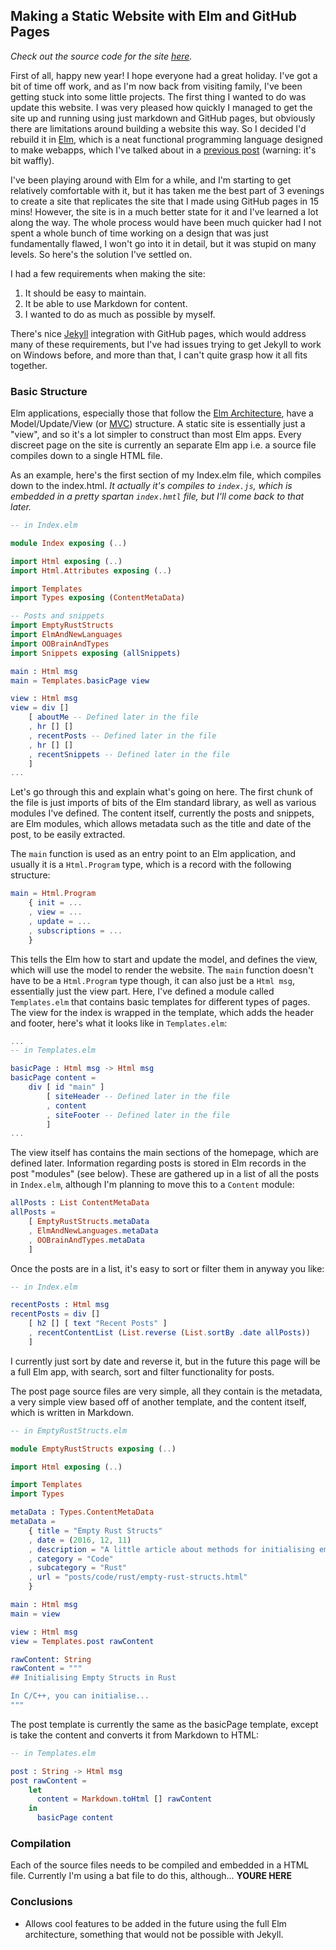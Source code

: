 ## Making a Static Website with Elm and GitHub Pages

*Check out the source code for the site [here](https://github.com/ChrisWellsWood/chriswellswood.github.io).*

First of all, happy new year! I hope everyone had a great holiday. I've got a bit of time off work, and as I'm now back from visiting family, I've been getting stuck into some little projects. The first thing I wanted to do was update this website. I was very pleased how quickly I managed to get the site up and running using just markdown and GitHub pages, but obviously there are limitations around building a website this way. So I decided I'd rebuild it in [Elm](http://elm-lang.org/), which is a neat functional programming language designed to make webapps, which I've talked about in a [previous post](posts/code/elm/object-oriented-brain-and-types.html) (warning: it's bit waffly).

I've been playing around with Elm for a while, and I'm starting to get relatively comfortable with it, but it has taken me the best part of 3 evenings to create a site that replicates the site that I made using GitHub pages in 15 mins! However, the site is in a much better state for it and I've learned a lot along the way. The whole process would have been much quicker had I not spent a whole bunch of time working on a design that was just fundamentally flawed, I won't go into it in detail, but it was stupid on many levels. So here's the solution I've settled on.

I had a few requirements when making the site:

1. It should be easy to maintain.
1. It be able to use Markdown for content.
1. I wanted to do as much as possible by myself.

There's nice [Jekyll](https://jekyllrb.com/) integration with GitHub pages, which would address many of these requirements, but I've had issues trying to get Jekyll to work on Windows before, and more than that, I can't quite grasp how it all fits together.

### Basic Structure

Elm applications, especially those that follow the [Elm Architecture](https://guide.elm-lang.org/architecture/), have a Model/Update/View (or [MVC](https://en.wikipedia.org/wiki/Model-view-controller)) structure. A static site is essentially just a "view", and so it's a lot simpler to construct than most Elm apps. Every discreet page on the site is currently an separate Elm app i.e. a source file compiles down to a single HTML file.

As an example, here's the first section of my Index.elm file, which compiles down to the index.html. *It actually it's compiles to `index.js`, which is embedded in a pretty spartan `index.hmtl` file, but I'll come back to that later.*

```Elm
-- in Index.elm

module Index exposing (..)

import Html exposing (..)
import Html.Attributes exposing (..)

import Templates
import Types exposing (ContentMetaData)

-- Posts and snippets
import EmptyRustStructs
import ElmAndNewLanguages
import OOBrainAndTypes
import Snippets exposing (allSnippets)

main : Html msg
main = Templates.basicPage view

view : Html msg
view = div []
    [ aboutMe -- Defined later in the file
    , hr [] []
    , recentPosts -- Defined later in the file
    , hr [] []
    , recentSnippets -- Defined later in the file
    ]
...
```

Let's go through this and explain what's going on here. The first chunk of the file is just imports of bits of the Elm standard library, as well as various modules I've defined. The content itself, currently the posts and snippets, are Elm modules, which allows metadata such as the title and date of the post, to be easily extracted.

The `main` function is used as an entry point to an Elm application, and usually it is a `Html.Program` type, which is a record with the following structure:

```Elm
main = Html.Program
    { init = ...
    , view = ...
    , update = ...
    , subscriptions = ...
    }
```

This tells the Elm how to start and update the model, and defines the view, which will use the model to render the website. The `main` function doesn't have to be a `Html.Program` type though, it can also just be a `Html msg`, essentially just the view part. Here, I've defined a module called `Templates.elm` that contains basic templates for different types of pages. The view for the index is wrapped in the template, which adds the header and footer, here's what it looks like in `Templates.elm`:

```Elm
...
-- in Templates.elm

basicPage : Html msg -> Html msg
basicPage content =
    div [ id "main" ]
        [ siteHeader -- Defined later in the file
        , content
        , siteFooter -- Defined later in the file
        ]
...
```

The view itself has contains the main sections of the homepage, which are defined later. Information regarding posts is stored in Elm records in the post "modules" (see below). These are gathered up in a list of all the posts in `Index.elm`, although I'm planning to move this to a `Content` module:

```Elm
allPosts : List ContentMetaData
allPosts =
    [ EmptyRustStructs.metaData
    , ElmAndNewLanguages.metaData
    , OOBrainAndTypes.metaData
    ]
```

Once the posts are in a list, it's easy to sort or filter them in anyway you like:

```Elm
-- in Index.elm

recentPosts : Html msg
recentPosts = div []
    [ h2 [] [ text "Recent Posts" ]
    , recentContentList (List.reverse (List.sortBy .date allPosts))
    ]
```

I currently just sort by date and reverse it, but in the future this page will be a full Elm app, with search, sort and filter functionality for posts.

The post page source files are very simple, all they contain is the metadata, a very simple view based off of another template, and the content itself, which is written in Markdown.

```Elm
-- in EmptyRustStructs.elm

module EmptyRustStructs exposing (..)

import Html exposing (..)

import Templates
import Types

metaData : Types.ContentMetaData
metaData =
    { title = "Empty Rust Structs"
    , date = (2016, 12, 11)
    , description = "A little article about methods for initialising empty/default structs in Rust, which can be more complicated than you might think!"
    , category = "Code"
    , subcategory = "Rust"
    , url = "posts/code/rust/empty-rust-structs.html"
    }

main : Html msg
main = view

view : Html msg
view = Templates.post rawContent

rawContent: String
rawContent = """
## Initialising Empty Structs in Rust

In C/C++, you can initialise...
"""
```

The post template is currently the same as the basicPage template, except is take the content and converts it from Markdown to HTML:

```Elm
-- in Templates.elm

post : String -> Html msg
post rawContent =
    let
      content = Markdown.toHtml [] rawContent
    in
      basicPage content
```

### Compilation

Each of the source files needs to be compiled and embedded in a HTML file. Currently I'm using a bat file to do this, although... **YOURE HERE**

### Conclusions

* Allows cool features to be added in the future using the full Elm architecture, something that would not be possible with Jekyll.
